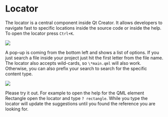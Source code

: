 # Locator

The locator is a central component inside Qt Creator. It allows developers to navigate fast to specific locations inside the source code or inside the help. To open the locator press `Ctrl+K`.

![](../../ch03-qtcreator/assets//locator.png)

A pop-up is coming from the bottom left and shows a list of options. If you just search a file inside your project just hit the first letter from the file name. The locator also accepts wild-cards, so `\*main.qml` will also work. Otherwise, you can also prefix your search to search for the specific content type.

![](../../ch03-qtcreator/assets//creator-locator.png)

Please try it out. For example to open the help for the QML element Rectangle open the locator and type `? rectangle`. While you type the locator will update the suggestions until you found the reference you are looking for.

